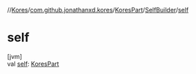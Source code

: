 //[Kores](../../../../index.md)/[com.github.jonathanxd.kores](../../index.md)/[KoresPart](../index.md)/[SelfBuilder](index.md)/[self](self.md)

# self

[jvm]\
val [self](self.md): [KoresPart](../index.md)
